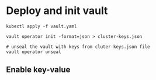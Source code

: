 # Deploy and init vault
```
kubectl apply -f vault.yaml

vault operator init -format=json > cluster-keys.json

# unseal the vault with keys from cluter-keys.json file
vault operator unseal
```


## Enable key-value 
